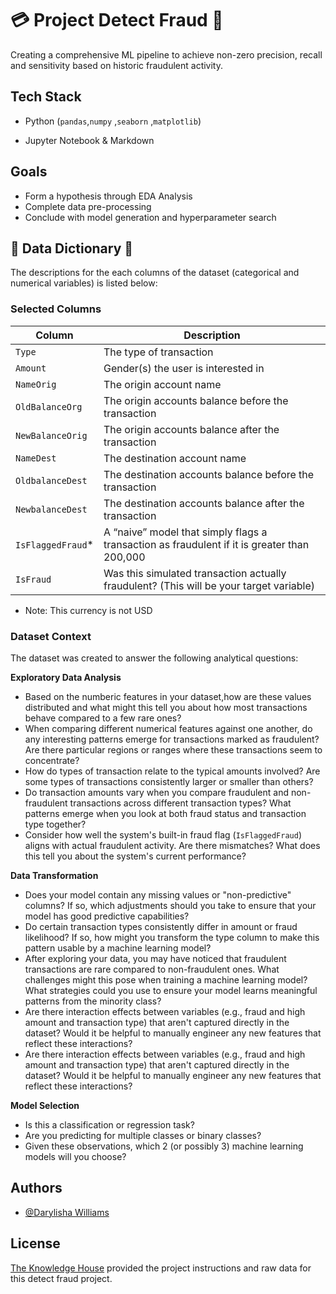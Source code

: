 
# 💳  Project Detect Fraud  🏦
Creating a comprehensive ML pipeline to achieve non-zero precision, recall and sensitivity based on historic fraudulent activity.


## Tech Stack

 - Python (`pandas`,`numpy` ,`seaborn` ,`matplotlib`)

- Jupyter Notebook & Markdown

## Goals
 - Form a hypothesis through EDA Analysis
 - Complete data pre-processing
 - Conclude with model generation and hyperparameter search 
## 📘 Data Dictionary 📘 
The descriptions for the each columns of the dataset (categorical and numerical variables) is listed below: 

### Selected Columns

| Column                  | Description                                             |
|-------------------------|---------------------------------------------------------|
| `Type`                  |    The type of transaction                              |
| `Amount`                | Gender(s) the user is interested in                     |
| `NameOrig`              |  The origin account name                                |
| `OldBalanceOrg`         | The origin accounts balance before the transaction                                                                         |
| `NewBalanceOrig`        | The origin accounts balance after the transaction                                                                         |
| `NameDest`              | The destination account name                            |
| `OldbalanceDest`        |The destination accounts balance before the transaction                                                                         |
| `NewbalanceDest`        | The destination accounts balance after the transaction                                                                         | 
| `IsFlaggedFraud`*        | A “naive” model that simply flags a transaction as fraudulent if it is greater than 200,000                                                       |
| `IsFraud`              | Was this simulated transaction actually fraudulent? (This will be your target variable)                                                               |

* Note: This currency is not USD

### Dataset Context

The dataset was created to answer the following analytical questions: 

**Exploratory Data Analysis**
- Based on the numberic features in your dataset,how are these values distributed and what might this tell you about how most transactions behave compared to a few rare ones?
- When comparing different numerical features against one another, do any interesting patterns emerge for transactions marked as fraudulent? Are there particular regions or ranges where these transactions seem to concentrate?
- How do types of transaction relate to the typical amounts involved? Are some types of transactions consistently larger or smaller than others?
- Do transaction amounts vary when you compare fraudulent and non-fraudulent transactions across different transaction types? What patterns emerge when you look at both fraud status and transaction type together?
- Consider how well the system's built-in fraud flag (`IsFlaggedFraud`) aligns with actual fraudulent activity. Are there mismatches? What does this tell you about the system's current performance?

**Data Transformation**
 - Does your model contain any missing values or "non-predictive" columns? If so, which adjustments should you take to ensure that your model has good predictive capabilities?
 - Do certain transaction types consistently differ in amount or fraud likelihood? If so, how might you transform the type column to make this pattern usable by a machine learning model?
  - After exploring your data, you may have noticed that fraudulent transactions are rare compared to non-fraudulent ones. What challenges might this pose when training a machine learning model? What strategies could you use to ensure your model learns meaningful patterns from the minority class?
  - Are there interaction effects between variables (e.g., fraud and high amount and transaction type) that aren't captured directly in the dataset? Would it be helpful to manually engineer any new features that reflect these interactions?
   - Are there interaction effects between variables (e.g., fraud and high amount and transaction type) that aren't captured directly in the dataset? Would it be helpful to manually engineer any new features that reflect these interactions?


**Model Selection**
 - Is this a classification or regression task?
- Are you predicting for multiple classes or binary classes?
- Given these observations, which 2 (or possibly 3) machine learning models will you choose?



## Authors

- [@Darylisha Williams](https://github.com/dwilliams170)


## License

[The Knowledge House](https://www.theknowledgehouse.org/) provided the project instructions and raw data for this detect fraud project. 


